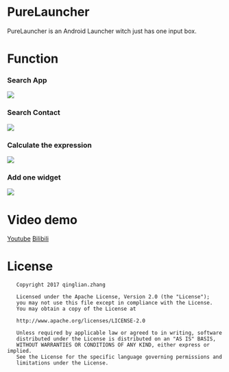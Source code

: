 # PureLauncher

PureLauncher is an Android Launcher witch just has one input box.

# Function

### Search App

![](http://7xprgn.com1.z0.glb.clouddn.com/app.gif)

### Search Contact

![](http://7xprgn.com1.z0.glb.clouddn.com/contact.gif)

### Calculate the expression

![](http://7xprgn.com1.z0.glb.clouddn.com/exp.gif)

### Add one widget

![](http://7xprgn.com1.z0.glb.clouddn.com/widget.gif)

# Video demo

[Youtube](https://youtu.be/roOKh5_SIyI)
[Bilibili](https://www.bilibili.com/video/av12164829/)

# License

```
   Copyright 2017 qinglian.zhang

   Licensed under the Apache License, Version 2.0 (the "License");
   you may not use this file except in compliance with the License.
   You may obtain a copy of the License at

   http://www.apache.org/licenses/LICENSE-2.0

   Unless required by applicable law or agreed to in writing, software
   distributed under the License is distributed on an "AS IS" BASIS,
   WITHOUT WARRANTIES OR CONDITIONS OF ANY KIND, either express or implied.
   See the License for the specific language governing permissions and
   limitations under the License.

```